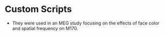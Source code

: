 # Custom Scripts
* They were used in an MEG study focusing on the effects of face color and spatial frequency on M170. 
